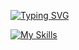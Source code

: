 [![Typing SVG](https://readme-typing-svg.demolab.com?font=Oswald&size=30&duration=2000&pause=1000&color=10A1B8&center=true&width=650&height=200&lines=Hi%F0%9F%91%8B;I'm+Imran;I'm+interested+in+Android+and+Linux;I'm+learning+Java%2C+Kotlin+and+C)](https://git.io/typing-svg)


[![My Skills](https://skillicons.dev/icons?i=js,html,css,arduino,bash,c,cs,discord,bots,firebase,flutter,git,github,godot,java,kotlin,linux,py,qt,vscode)](https://skillicons.dev)

<!---
IJoseph23/IJoseph23 is a ✨ special ✨ repository because its `README.md` (this file) appears on your GitHub profile.
You can click the Preview link to take a look at your changes.
--->
